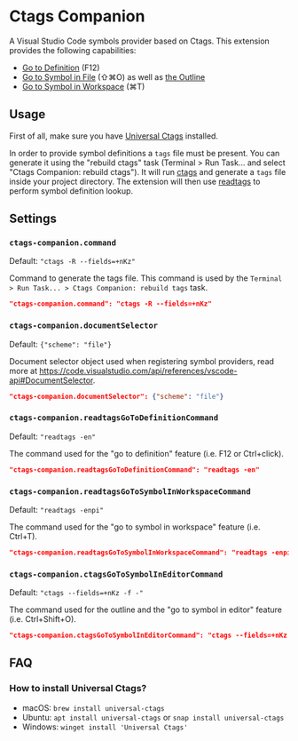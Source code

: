 # Ctags Companion

A Visual Studio Code symbols provider based on Ctags. This extension provides the following capabilities:

- [Go to Definition](https://code.visualstudio.com/docs/editor/editingevolved#_go-to-definition) (F12)
- [Go to Symbol in File](https://code.visualstudio.com/docs/editor/editingevolved#_go-to-symbol) (⇧⌘O) as well as [the Outline](https://code.visualstudio.com/docs/getstarted/userinterface#_outline-view)
- [Go to Symbol in Workspace](https://code.visualstudio.com/docs/editor/editingevolved#_open-symbol-by-name) (⌘T)

## Usage

First of all, make sure you have [Universal Ctags](https://github.com/universal-ctags/ctags) installed.

In order to provide symbol definitions a `tags` file must be present. You can generate it using the "rebuild ctags" task (Terminal > Run Task... and select "Ctags Companion: rebuild ctags"). It will run [ctags](https://docs.ctags.io/en/latest/man/ctags.1.html) and generate a `tags` file inside your project directory. The extension will then use [readtags](https://docs.ctags.io/en/latest/man/readtags.1.html) to perform symbol definition lookup.

## Settings

### `ctags-companion.command`

Default: `"ctags -R --fields=+nKz"`

Command to generate the tags file. This command is used by the `Terminal > Run Task... > Ctags Companion: rebuild tags` task.

```json
"ctags-companion.command": "ctags -R --fields=+nKz"
```

### `ctags-companion.documentSelector`

Default: `{"scheme": "file"}`

Document selector object used when registering symbol providers, read more at https://code.visualstudio.com/api/references/vscode-api#DocumentSelector.

```json
"ctags-companion.documentSelector": {"scheme": "file"}
```

### `ctags-companion.readtagsGoToDefinitionCommand`

Default: `"readtags -en"`

The command used for the "go to definition" feature (i.e. F12 or Ctrl+click).

```json
"ctags-companion.readtagsGoToDefinitionCommand": "readtags -en"
```

### `ctags-companion.readtagsGoToSymbolInWorkspaceCommand`

Default: `"readtags -enpi"`

The command used for the "go to symbol in workspace" feature (i.e. Ctrl+T).

```json
"ctags-companion.readtagsGoToSymbolInWorkspaceCommand": "readtags -enpi"
```

### `ctags-companion.ctagsGoToSymbolInEditorCommand`

Default: `"ctags --fields=+nKz -f -"`

The command used for the outline and the "go to symbol in editor" feature (i.e. Ctrl+Shift+O).

```json
"ctags-companion.ctagsGoToSymbolInEditorCommand": "ctags --fields=+nKz -f -"
```

## FAQ

### How to install Universal Ctags?

* macOS: `brew install universal-ctags`
* Ubuntu: `apt install universal-ctags` or `snap install universal-ctags`
* Windows: `winget install 'Universal Ctags'`
